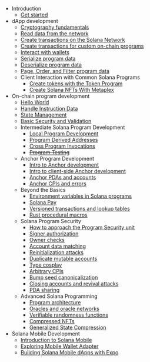 - Introduction
    - [Get started](./zh-chs/getting-started.md)
- dApp development
    - [Cryptography fundamentals](./zh-chs/intro-to-cryptography.md)
    - [Read data from the network](./zh-chs/intro-to-reading-data.md)
    - [Create transactions on the Solana Network](./zh-chs/intro-to-writing-data.md)
    - [Create transactions for custom on-chain programs](./zh-chs/intro-to-custom-on-chain-programs.md)
    - [Interact with wallets](./zh-chs/interact-with-wallets.md)
    - [Serialize program data](./zh-chs/serialize-instruction-data.md)
    - [Deserialize program data](./zh-chs/deserialize-custom-data.md)
    - [Page, Order, and Filter program data](./zh-chs/paging-ordering-filtering-data.md)
  - Client Interaction with Common Solana Programs
    - [Create tokens with the Token Program](./zh-chs/token-program.md)
    - [Create Solana NFTs With Metaplex](./zh-chs/nfts-with-metaplex.md)
- On-chain program development
    - [Hello World](./zh-chs/hello-world-program.md)
    - [Handle Instruction Data](./zh-chs/deserialize-instruction-data.md)
    - [State Management](./zh-chs/program-state-management.md)
    - [Basic Security and Validation](./zh-chs/program-security.md)
  - Intermediate Solana Program Development
    - [Local Program Development](./zh-chs/local-setup.md)
    - [Program Derived Addresses](./zh-chs/pda.md)
    - [Cross Program Invocations](./zh-chs/cpi.md)
    - [~~Program Testing~~](#program-testing)
  - Anchor Program Development
    - [Intro to Anchor development](./zh-chs/intro-to-anchor.md)
    - [Intro to client-side Anchor development](./zh-chs/intro-to-anchor-frontend.md)
    - [Anchor PDAs and accounts](./zh-chs/anchor-pdas.md)
    - [Anchor CPIs and errors](./zh-chs/anchor-cpi.md)
  - Beyond the Basics
    - [Environment variables in Solana programs](./zh-chs/env-variables.md)
    - [Solana Pay]()
    - [Versioned transactions and lookup tables](./zh-chs/versioned-transaction.md)
    - [Rust procedural macros](./zh-chs/rust-macros.md)
  - Solana Program Security 
    - [How to approach the Program Security unit](./zh-chs/security-intro.md)
    - [Signer authorization](./zh-chs/signer-auth.md)
    - [Owner checks](./zh-chs/owner-checks.md)
    - [Account data matching](./zh-chs/account-data-matching.md)
    - [Reinitialization attacks](./zh-chs/reinitialization-attacks.md)
    - [Duplicate mutable accounts](./zh-chs/duplicate-mutable-accounts.md)
    - [Type cosplay](./zh-chs/type-cosplay.md)
    - [Arbitrary CPIs]()
    - [Bump seed canonicalization](./zh-chs/bump-seed-canonicalization.md)
    - [Closing accounts and revival attacks](./zh-chs/closing-accounts.md)
    - [PDA sharing](./zh-chs/pda-sharing.md)
  - Advanced Solana Programming 
    - [Program architecture](./zh-chs/program-architecture.md)
    - [Oracles and oracle networks](./zh-chs/oracles.md)
    - [Verifiable randomness functions](./../assets/vrf-diagram.png)
    - [Compressed NFTs](./zh-chs/compressed-nfts.md)
    - [Generalized State Compression](./zh-chs/generalized-state-compression.md)
- Solana Mobile Development
    - [Introduction to Solana Mobile]()
    - [Exploring Mobile Wallet Adapter]()
    - [Building Solana Mobile dApps with Expo]()

